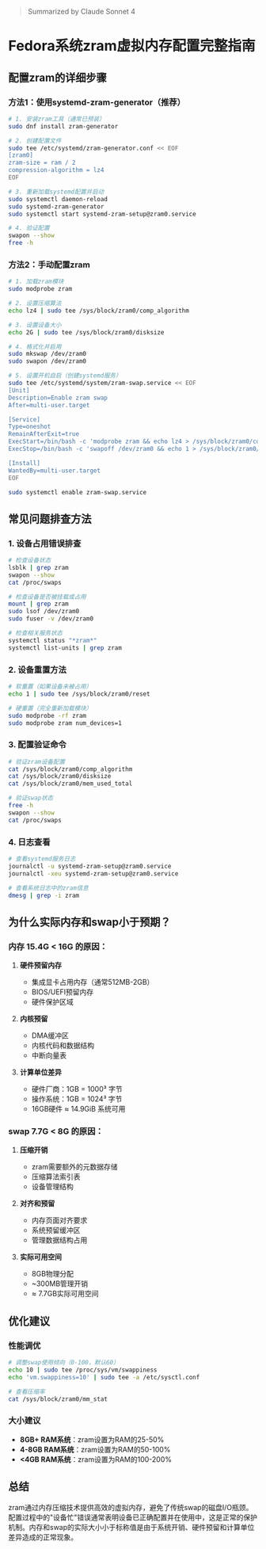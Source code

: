 > Summarized by Claude Sonnet 4

# Fedora系统zram虚拟内存配置完整指南

## 配置zram的详细步骤

### 方法1：使用systemd-zram-generator（推荐）

```bash
# 1. 安装zram工具（通常已预装）
sudo dnf install zram-generator

# 2. 创建配置文件
sudo tee /etc/systemd/zram-generator.conf << EOF
[zram0]
zram-size = ram / 2
compression-algorithm = lz4
EOF

# 3. 重新加载systemd配置并启动
sudo systemctl daemon-reload
sudo systemd-zram-generator
sudo systemctl start systemd-zram-setup@zram0.service

# 4. 验证配置
swapon --show
free -h
```

### 方法2：手动配置zram

```bash
# 1. 加载zram模块
sudo modprobe zram

# 2. 设置压缩算法
echo lz4 | sudo tee /sys/block/zram0/comp_algorithm

# 3. 设置设备大小
echo 2G | sudo tee /sys/block/zram0/disksize

# 4. 格式化并启用
sudo mkswap /dev/zram0
sudo swapon /dev/zram0

# 5. 设置开机自启（创建systemd服务）
sudo tee /etc/systemd/system/zram-swap.service << EOF
[Unit]
Description=Enable zram swap
After=multi-user.target

[Service]
Type=oneshot
RemainAfterExit=true
ExecStart=/bin/bash -c 'modprobe zram && echo lz4 > /sys/block/zram0/comp_algorithm && echo 2G > /sys/block/zram0/disksize && mkswap /dev/zram0 && swapon /dev/zram0'
ExecStop=/bin/bash -c 'swapoff /dev/zram0 && echo 1 > /sys/block/zram0/reset && modprobe -r zram'

[Install]
WantedBy=multi-user.target
EOF

sudo systemctl enable zram-swap.service
```

## 常见问题排查方法

### 1. 设备占用错误排查

```bash
# 检查设备状态
lsblk | grep zram
swapon --show
cat /proc/swaps

# 检查设备是否被挂载或占用
mount | grep zram
sudo lsof /dev/zram0
sudo fuser -v /dev/zram0

# 检查相关服务状态
systemctl status "*zram*"
systemctl list-units | grep zram
```

### 2. 设备重置方法

```bash
# 软重置（如果设备未被占用）
echo 1 | sudo tee /sys/block/zram0/reset

# 硬重置（完全重新加载模块）
sudo modprobe -rf zram
sudo modprobe zram num_devices=1
```

### 3. 配置验证命令

```bash
# 验证zram设备配置
cat /sys/block/zram0/comp_algorithm
cat /sys/block/zram0/disksize
cat /sys/block/zram0/mem_used_total

# 验证swap状态
free -h
swapon --show
cat /proc/swaps
```

### 4. 日志查看

```bash
# 查看systemd服务日志
journalctl -u systemd-zram-setup@zram0.service
journalctl -xeu systemd-zram-setup@zram0.service

# 查看系统日志中的zram信息
dmesg | grep -i zram
```

## 为什么实际内存和swap小于预期？

### 内存 15.4G < 16G 的原因：

1. **硬件预留内存**
    - 集成显卡占用内存（通常512MB-2GB）
    - BIOS/UEFI预留内存
    - 硬件保护区域

2. **内核预留**
    - DMA缓冲区
    - 内核代码和数据结构
    - 中断向量表

3. **计算单位差异**
    - 硬件厂商：1GB = 1000³ 字节
    - 操作系统：1GB = 1024³ 字节
    - 16GB硬件 ≈ 14.9GiB 系统可用

### swap 7.7G < 8G 的原因：

1. **压缩开销**
    - zram需要额外的元数据存储
    - 压缩算法索引表
    - 设备管理结构

2. **对齐和预留**
    - 内存页面对齐要求
    - 系统预留缓冲区
    - 管理数据结构占用

3. **实际可用空间**
    - 8GB物理分配
    - ~300MB管理开销
    - ≈ 7.7GB实际可用空间

## 优化建议

### 性能调优

```bash
# 调整swap使用倾向（0-100，默认60）
echo 10 | sudo tee /proc/sys/vm/swappiness
echo 'vm.swappiness=10' | sudo tee -a /etc/sysctl.conf

# 查看压缩率
cat /sys/block/zram0/mm_stat
```

### 大小建议

- **8GB+ RAM系统**：zram设置为RAM的25-50%
- **4-8GB RAM系统**：zram设置为RAM的50-100%  
- **<4GB RAM系统**：zram设置为RAM的100-200%

## 总结

zram通过内存压缩技术提供高效的虚拟内存，避免了传统swap的磁盘I/O瓶颈。配置过程中的"设备忙"错误通常表明设备已正确配置并在使用中，这是正常的保护机制。内存和swap的实际大小小于标称值是由于系统开销、硬件预留和计算单位差异造成的正常现象。